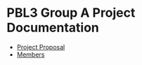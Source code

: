 # PBL3 Group A Project Documentation

* [Project Proposal](ProjectProposal.md)
* [Members](Members.md)